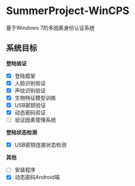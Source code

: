 # SummerProject-WinCPS
基于Windows 7的多因素身份认证系统
## 系统目标
**登陆验证**
- [x] 登陆框架
- [x] 人脸识别验证
- [x] 声纹识别验证
- [x] 生物特征模型训练
- [x] USB密钥验证
- [x] 动态密码验证
- [ ] 验证因素管理系统

**登陆状态检测**
- [x] USB密钥连接状态检测

**其他**
- [ ] 安装程序
- [x] 动态密码Android端
